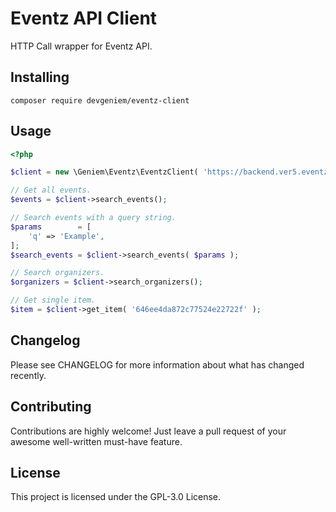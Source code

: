 # Eventz API Client

HTTP Call wrapper for Eventz API.

## Installing

```
composer require devgeniem/eventz-client
```

## Usage

```php
<?php

$client = new \Geniem\Eventz\EventzClient( 'https://backend.ver5.eventz.today/', 'api-key' );

// Get all events.
$events = $client->search_events();

// Search events with a query string.
$params        = [
    'q' => 'Example',
];
$search_events = $client->search_events( $params );

// Search organizers.
$organizers = $client->search_organizers();

// Get single item.
$item = $client->get_item( '646ee4da872c77524e22722f' );
```

## Changelog
Please see CHANGELOG for more information about what has changed recently.

## Contributing
Contributions are highly welcome! Just leave a pull request of your awesome well-written must-have feature.

## License
This project is licensed under the GPL-3.0 License.
